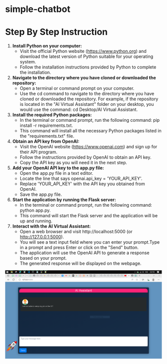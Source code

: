 
# simple-chatbot

# Step By Step Instruction
1. **Install Python on your computer:**
   * Visit the official Python website (https://www.python.org) and download the latest version of Python suitable for your operating system.
   * Follow the installation instructions provided by Python to complete the installation.
2. **Navigate to the directory where you have cloned or downloaded the repository:**
   * Open a terminal or command prompt on your computer.
   * Use the cd command to navigate to the directory where you have cloned or downloaded the repository.
     For example, if the repository is located in the "AI Virtual Assistant" folder on your desktop, you would use the command: cd Desktop/AI Virtual Assistant.
3. **Install the required Python packages:**
   * In the terminal or command prompt, run the following command: pip install -r requirements.txt.
   * This command will install all the necessary Python packages listed in the "requirements.txt" file.
4. **Obtain an API key from OpenAI:**
   * Visit the OpenAI website (https://www.openai.com) and sign up for their API program.
   * Follow the instructions provided by OpenAI to obtain an API key.
   * Copy the API key as you will need it in the next step.
5. **Add your OpenAI API key to the app.py file:**
   * Open the app.py file in a text editor.
   * Locate the line that says openai.api_key = 'YOUR_API_KEY'.
   * Replace 'YOUR_API_KEY' with the API key you obtained from OpenAI.
   * Save the app.py file.
6. **Start the application by running the Flask server:**
   * In the terminal or command prompt, run the following command: python app.py.
   * This command will start the Flask server and the application will be up and running.
7. **Interact with the AI Virtual Assistant:**
   * Open a web browser and visit http://localhost:5000 (or http://127.0.0.1:5000).
   * You will see a text input field where you can enter your prompt.Type in a prompt and press Enter or click on the "Send" button.
   * The application will use the OpenAI API to generate a response based on your prompt.
   * The generated response will be displayed on the webpage.


![Screenshot](Capture.PNG)  
